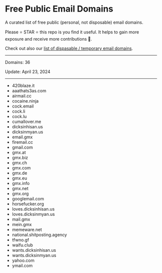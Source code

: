# Free Public Email Domains

A curated list of free public (personal, not disposable) email domains.

Please ⭐ STAR ⭐ this repo is you find it useful. It helps to gain more exposure and receive more contributions 🙏.

Check out also our [list of dispasable / temporary email domains](https://github.com/WebSnifferHQ/temporary-and-disposable-email-domains/).

---

Domains: 36

Update: April 23, 2024

---

- 420blaze.it
- aaathats3as.com
- airmail.cc
- cocaine.ninja
- cock.email
- cock.li
- cock.lu
- cumallover.me
- dicksinhisan.us
- dicksinmyan.us
- email.gmx
- firemail.cc
- gmail.com
- gmx.at
- gmx.biz
- gmx.ch
- gmx.com
- gmx.de
- gmx.eu
- gmx.info
- gmx.net
- gmx.org
- googlemail.com
- horsefucker.org
- loves.dicksinhisan.us
- loves.dicksinmyan.us
- mail.gmx
- mein.gmx
- memeware.net
- national.shitposting.agency
- tfwno.gf
- waifu.club
- wants.dicksinhisan.us
- wants.dicksinmyan.us
- yahoo.com
- ymail.com
